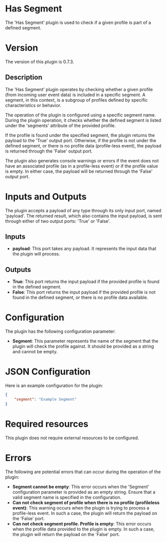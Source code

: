 # Has Segment

The 'Has Segment' plugin is used to check if a given profile is part of a defined segment.

# Version

The version of this plugin is 0.7.3.

## Description

The 'Has Segment' plugin operates by checking whether a given profile (from incoming user event data) is included in a specific segment. A segment, in this context, is a subgroup of profiles defined by specific characteristics or behavior. 

The operation of the plugin is configured using a specific segment name. During the plugin operation, it checks whether the defined segment is listed under the 'segments' attribute of the provided profile. 

If the profile is found under the specified segment, the plugin returns the payload to the 'True' output port. Otherwise, if the profile is not under the defined segment, or there is no profile data (profile-less event), the payload is returned through the 'False' output port.

The plugin also generates console warnings or errors if the event does not have an associated profile (as in a profile-less event) or if the profile value is empty. In either case, the payload will be returned through the 'False' output port.

# Inputs and Outputs

The plugin accepts a payload of any type through its only input port, named 'payload'. The returned result, which also contains the input payload, is sent through either of two output ports: 'True' or 'False'.

## Inputs

- __payload__: This port takes any payload. It represents the input data that the plugin will process.

## Outputs

- __True__: This port returns the input payload if the provided profile is found in the defined segment.
- __False__: This port returns the input payload if the provided profile is not found in the defined segment, or there is no profile data available.

# Configuration

The plugin has the following configuration parameter:

- __Segment__: This parameter represents the name of the segment that the plugin will check the profile against. It should be provided as a string and cannot be empty.

# JSON Configuration

Here is an example configuration for the plugin:

```json
{
    "segment": "Example Segment"
}
```

# Required resources

This plugin does not require external resources to be configured.

# Errors

The following are potential errors that can occur during the operation of the plugin:

- __Segment cannot be empty__: This error occurs when the 'Segment' configuration parameter is provided as an empty string. Ensure that a valid segment name is specified in the configuration.
- __Can not check segment of profile when there is no profile (profileless event)__: This warning occurs when the plugin is trying to process a profile-less event. In such a case, the plugin will return the payload on the 'False' port.
- __Can not check segment profile. Profile is empty__: This error occurs when the profile data provided to the plugin is empty. In such a case, the plugin will return the payload on the 'False' port.